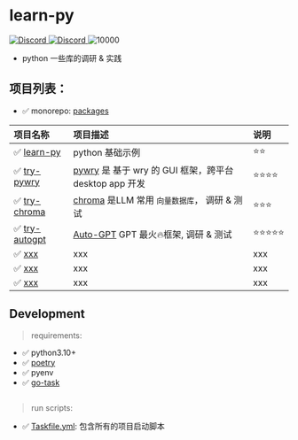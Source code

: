 # learn-py

<p align="#middle">
    <a href="https://discord.com/invite/MnDA9pfWAW" target="_blank">
      <img src="https://img.shields.io/badge/Discord-GossipCoder-%237289DA.svg?logo=iscord&logoColor=white" alt="Discord">
    </a> 
    <a href="https://discord.com/invite/MnDA9pfWAW" target="_blank">
      <img src="https://img.shields.io/discord/877031318272217179" alt="Discord">
    </a> 
    <img src="https://visitor-badge.laobi.icu/badge?page_id=better-py" alt="10000" />
</p>

- python 一些库的调研 & 实践

## 项目列表：

- ✅️ monorepo: [packages](./packages/)

[//]: # (y23m01p01-xxx 项目编号规则)

| 项目名称                                          | 项目描述                                                                                  | 说明        |  
|:----------------------------------------------|:--------------------------------------------------------------------------------------|:----------| 
| ✅️ [learn-py](./packages/learn-py)            | python 基础示例                                                                           | ⭐️⭐️      |
| ✅️ [try-pywry](./packages/py-try/try-pywry)   | [pywry](https://github.com/OpenBB-finance/pywry) 是 基于 wry 的 GUI 框架，跨平台 desktop app 开发 | ⭐️⭐️⭐️⭐️  |
| ✅️ [try-chroma](packages/py-try/try-chroma)   | [chroma](https://github.com/chroma-core/chroma) 是LLM 常用 `向量数据库`， 调研 & 测试              | ⭐️⭐️⭐️    |
| ✅️ [try-autogpt](packages/py-try/try-autogpt) | [Auto-GPT](https://github.com/Significant-Gravitas/Auto-GPT) GPT 最火🔥️框架, 调研 & 测试     | ⭐️⭐️⭐⭐️⭐️ |
| ✅️ [xxx]()                                    | xxx                                                                                   | xxx       |
| ✅️ [xxx]()                                    | xxx                                                                                   | xxx       |
| ✅️ [xxx]()                                    | xxx                                                                                   | xxx       |

## Development

> requirements:

- ✅️ python3.10+
- ✅️ [poetry](https://python-poetry.org/docs/)
- ✅️ pyenv
- ✅️ [go-task](https://taskfile.dev/#/installation)

```bash

```

> run scripts:

- ✅️ [Taskfile.yml](./Taskfile.yml): 包含所有的项目启动脚本


